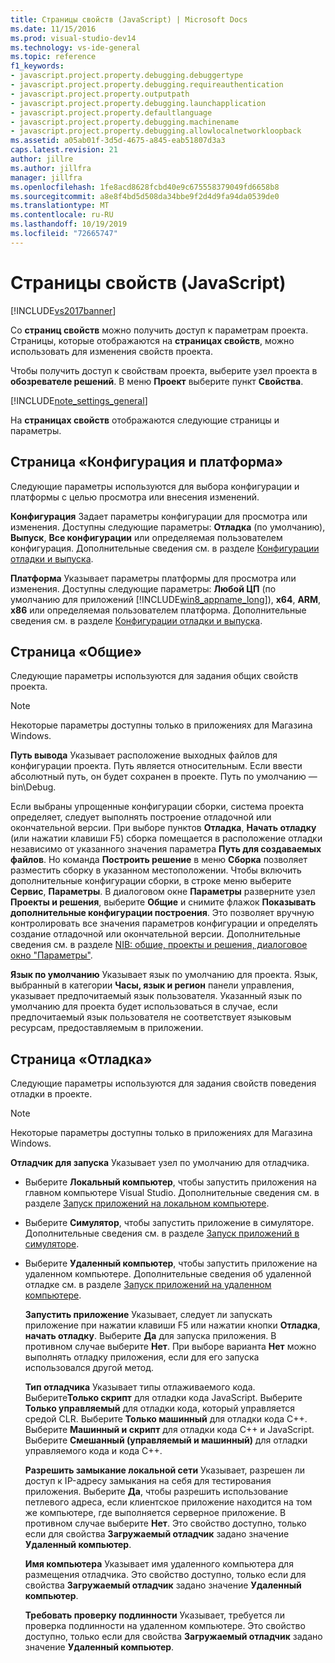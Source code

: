 ```yaml
---
title: Страницы свойств (JavaScript) | Microsoft Docs
ms.date: 11/15/2016
ms.prod: visual-studio-dev14
ms.technology: vs-ide-general
ms.topic: reference
f1_keywords:
- javascript.project.property.debugging.debuggertype
- javascript.project.property.debugging.requireauthentication
- javascript.project.property.outputpath
- javascript.project.property.debugging.launchapplication
- javascript.project.property.defaultlanguage
- javascript.project.property.debugging.machinename
- javascript.project.property.debugging.allowlocalnetworkloopback
ms.assetid: a05ab01f-3d5d-4675-a845-eab51807d3a3
caps.latest.revision: 21
author: jillre
ms.author: jillfra
manager: jillfra
ms.openlocfilehash: 1fe8acd8628fcbd40e9c675558379049fd6658b8
ms.sourcegitcommit: a8e8f4bd5d508da34bbe9f2d4d9fa94da0539de0
ms.translationtype: MT
ms.contentlocale: ru-RU
ms.lasthandoff: 10/19/2019
ms.locfileid: "72665747"
---
```

# <a name="property-pages-javascript"></a>Страницы свойств (JavaScript)
[!INCLUDE[vs2017banner](../../includes/vs2017banner.md)]

Со **страниц свойств** можно получить доступ к параметрам проекта. Страницы, которые отображаются на **страницах свойств**, можно использовать для изменения свойств проекта.

 Чтобы получить доступ к свойствам проекта, выберите узел проекта в **обозревателе решений**. В меню **Проект** выберите пункт **Свойства**.

 [!INCLUDE[note_settings_general](../../includes/note-settings-general-md.md)]

 На **страницах свойств** отображаются следующие страницы и параметры.

## <a name="configuration-and-platform-page"></a>Страница «Конфигурация и платформа»
 Следующие параметры используются для выбора конфигурации и платформы с целью просмотра или внесения изменений.

 **Конфигурация** Задает параметры конфигурации для просмотра или изменения. Доступны следующие параметры: **Отладка** (по умолчанию), **Выпуск**, **Все конфигурации** или определяемая пользователем конфигурация. Дополнительные сведения см. в разделе [Конфигурации отладки и выпуска](https://msdn.microsoft.com/0440b300-0614-4511-901a-105b771b236e).

 **Платформа** Указывает параметры платформы для просмотра или изменения. Доступны следующие параметры: **Любой ЦП** (по умолчанию для приложений [!INCLUDE[win8_appname_long](../../includes/win8-appname-long-md.md)]), **x64**, **ARM**, **x86** или определяемая пользователем платформа. Дополнительные сведения см. в разделе [Конфигурации отладки и выпуска](https://msdn.microsoft.com/0440b300-0614-4511-901a-105b771b236e).

## <a name="general-page"></a>Страница «Общие»
 Следующие параметры используются для задания общих свойств проекта.

> [!NOTE]
> Некоторые параметры доступны только в приложениях для Магазина Windows.

 **Путь вывода** Указывает расположение выходных файлов для конфигурации проекта. Путь является относительным. Если ввести абсолютный путь, он будет сохранен в проекте. Путь по умолчанию — bin\Debug.

 Если выбраны упрощенные конфигурации сборки, система проекта определяет, следует выполнять построение отладочной или окончательной версии. При выборе пунктов **Отладка**, **Начать отладку** (или нажатии клавиши F5) сборка помещается в расположение отладки независимо от указанного значения параметра **Путь для создаваемых файлов**. Но команда **Построить решение** в меню **Сборка** позволяет разместить сборку в указанном местоположении. Чтобы включить дополнительные конфигурации сборки, в строке меню выберите **Сервис**, **Параметры**. В диалоговом окне **Параметры** разверните узел **Проекты и решения**, выберите **Общие** и снимите флажок **Показывать дополнительные конфигурации построения**. Это позволяет вручную контролировать все значения параметров конфигурации и определять создание отладочной или окончательной версии. Дополнительные сведения см. в разделе [NIB: общие, проекты и решения, диалоговое окно "Параметры"](https://msdn.microsoft.com/8f8e37e8-b28d-4b13-bfeb-ea4d3312aeca).

 **Язык по умолчанию** Указывает язык по умолчанию для проекта. Язык, выбранный в категории **Часы, язык и регион** панели управления, указывает предпочитаемый язык пользователя. Указанный язык по умолчанию для проекта будет использоваться в случае, если предпочитаемый язык пользователя не соответствует языковым ресурсам, предоставляемым в приложении.

## <a name="debug-page"></a>Страница «Отладка»
 Следующие параметры используются для задания свойств поведения отладки в проекте.

> [!NOTE]
> Некоторые параметры доступны только в приложениях для Магазина Windows.

 **Отладчик для запуска** Указывает узел по умолчанию для отладчика.

- Выберите **Локальный компьютер**, чтобы запустить приложения на главном компьютере Visual Studio. Дополнительные сведения см. в разделе [Запуск приложений на локальном компьютере](http://go.microsoft.com/fwlink/?LinkId=234912).

- Выберите **Симулятор**, чтобы запустить приложение в симуляторе. Дополнительные сведения см. в разделе [Запуск приложений в симуляторе](http://go.microsoft.com/fwlink/?LinkId=234913).

- Выберите **Удаленный компьютер**, чтобы запустить приложение на удаленном компьютере. Дополнительные сведения об удаленной отладке см. в разделе [Запуск приложений на удаленном компьютере](http://go.microsoft.com/fwlink/?LinkId=234914).

  **Запустить приложение** Указывает, следует ли запускать приложение при нажатии клавиши F5 или нажатии кнопки **Отладка**, **начать отладку**. Выберите **Да** для запуска приложения. В противном случае выберите **Нет**. При выборе варианта **Нет** можно выполнять отладку приложения, если для его запуска использовался другой метод.

  **Тип отладчика** Указывает типы отлаживаемого кода. Выберите**Только скрипт** для отладки кода JavaScript. Выберите **Только управляемый** для отладки кода, который управляется средой CLR. Выберите **Только машинный** для отладки кода C++. Выберите **Машинный и скрипт** для отладки кода C++ и JavaScript. Выберите **Смешанный (управляемый и машинный)** для отладки управляемого кода и кода C++.

  **Разрешить замыкание локальной сети** Указывает, разрешен ли доступ к IP-адресу замыкания на себя для тестирования приложения. Выберите **Да**, чтобы разрешить использование петлевого адреса, если клиентское приложение находится на том же компьютере, где выполняется серверное приложение. В противном случае выберите **Нет**. Это свойство доступно, только если для свойства **Загружаемый отладчик** задано значение **Удаленный компьютер**.

  **Имя компьютера** Указывает имя удаленного компьютера для размещения отладчика. Это свойство доступно, только если для свойства **Загружаемый отладчик** задано значение **Удаленный компьютер**.

  **Требовать проверку подлинности** Указывает, требуется ли проверка подлинности на удаленном компьютере. Это свойство доступно, только если для свойства **Загружаемый отладчик** задано значение **Удаленный компьютер**.
